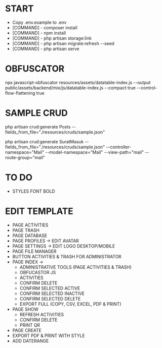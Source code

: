 # START
- Copy .env.example to .env
- [COMMAND] - composer install
- [COMMAND] - npm install
- [COMMAND] - php artisan storage:link
- [COMMAND] - php artisan migrate:refresh --seed
- [COMMAND] - php artisan serve

# OBFUSCATOR
npx javascript-obfuscator resources/assets/datatable-index.js --output public/assets/backend/mix/js/datatable-index.js --compact true --control-flow-flattening true

# SAMPLE CRUD
php artisan crud:generate Posts --fields_from_file="./resources/cruds/sample.json"

php artisan crud:generate SuratMasuk --fields_from_file="./resources/cruds/sample.json" --controller-namespace="Mail" --model-namespace="Mail" --view-path="mail" --route-group="mail"

# TO DO 
- STYLES FONT BOLD

# EDIT TEMPLATE
- PAGE ACTIVITIES
- PAGE TRASH
- PAGE DATABASE
- PAGE PROFILES -> EDIT AVATAR
- PAGE SETTINGS -> EDIT LOGO DESKTOP/MOBILE
- PAGE FILE MANAGER
- BUTTON ACTIVITIES & TRASH FOR ADMINISTRATOR
- PAGE INDEX ->
    - ADMINISTRATIVE TOOLS (PAGE ACTIVITIES & TRASH)
    - OBFUCASTOR JS
    - ACTIVITIES
    - CONFIRM DELETE
    - CONFIRM SELECTED ACTIVE
    - CONFIRM SELECTED INACTIVE
    - CONFIRM SELECTED DELETE
    - EXPORT FULL (COPY, CSV, EXCEL, PDF & PRINT)
- PAGE SHOW
    - REFRESH ACTIVITIES
    - CONFIRM DELETE
    - PRINT QR
- PAGE CREATE
- EXPORT PDF & PRINT WITH STYLE
- ADD DATERANGE 